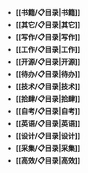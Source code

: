 - **[[书籍/📋目录|书籍]]**
- **[[其它/📋目录|其它]]**
- **[[写作/📋目录|写作]]**
- **[[工作/📋目录|工作]]**
- **[[开源/📋目录|开源]]**
- **[[待办/📋目录|待办]]**
- **[[技术/📋目录|技术]]**
- **[[拾肆/📋目录|拾肆]]**
- **[[自考/📋目录|自考]]**
- **[[英语/📋目录|英语]]**
- **[[设计/📋目录|设计]]**
- **[[采集/📋目录|采集]]**
- **[[高效/📋目录|高效]]**
